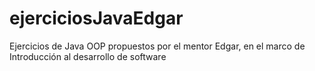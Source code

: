 # ejerciciosJavaEdgar
Ejercicios de Java OOP propuestos por el mentor Edgar, en el marco de Introducción al desarrollo de software
